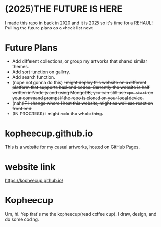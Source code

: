 # (2025)THE FUTURE IS HERE
I made this repo in back in 2020 and it is 2025 so it's time for a REHAUL! Pulling the future plans as a check list now:

# Future Plans
- Add different collections, or group my artworks that shared similar themes.
- Add sort function on gallery.
- Add search function.
- (nope not gonna do this) ~~I might deploy this website on a different platform that supports backend codes. Currently the website is half written in Node.js and using MongoDB, you can still use ``npm start`` on your command prompt if the repo is cloned on your local device.~~
- (nah)~~IF I change where I host this website, might as well use react on front end.~~
- (IN PROGRESS) i might redo the whole thing.


# kopheecup.github.io
This is a website for my casual artworks, hosted on GitHub Pages.

# website link
https://kopheecup.github.io/

# Kopheecup
Um, hi. Yep that's me the kopheecup(read coffee cup). I draw, design, and do some coding.
